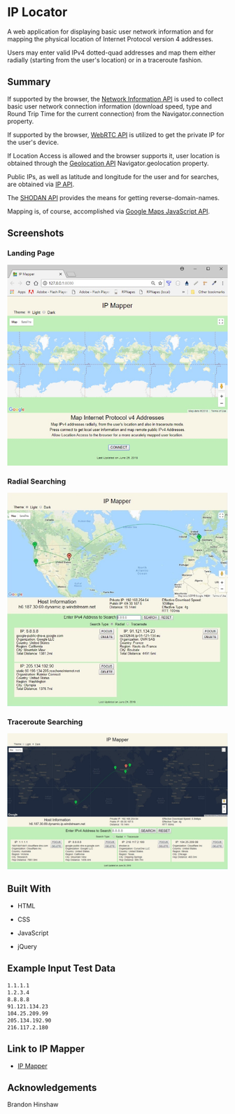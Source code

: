 # IP Locator
A web application for displaying basic user network information and for mapping the physical location of Internet Protocol version 4 addresses.

Users may enter valid IPv4 dotted-quad addresses and map them either radially (starting from the user's location) or in a traceroute fashion.

## Summary

If supported by the browser, the [Network Information API](https://developer.mozilla.org/en-US/docs/Web/API/Network_Information_API) is used to collect basic user network connection information (download speed, type and Round Trip Time for the current connection) from the Navigator.connection property.

If supported by the browser, [WebRTC API](https://webrtc.org/) is utilized to get the private IP for the user's device.

If Location Access is allowed and the browser supports it, user location is obtained through the [Geolocation API](https://developer.mozilla.org/en-US/docs/Web/API/Navigator/geolocation) Navigator.geolocation property.

Public IPs, as well as latitude and longitude for the user and for searches, are obtained via [IP API](https://ipapi.co/api/#introduction).

The [SHODAN API](https://developer.shodan.io/) provides the means for getting reverse-domain-names.

Mapping is, of course, accomplished via [Google Maps JavaScript API](https://developers.google.com/maps/documentation/javascript/tutorial).

## Screenshots
### Landing Page

![Landing Page](images/screenshots/ip-mapper-start.jpg)

### Radial Searching

![Radial Searching](images/screenshots/ip-mapper-radial.jpg)

### Traceroute Searching

![Traceroute Searching](images/screenshots/ip-mapper-traceroute.jpg)

## Built With

* HTML

* CSS

* JavaScript

* jQuery

## Example Input Test Data
```
1.1.1.1
1.2.3.4
8.8.8.8
91.121.134.23
104.25.209.99
205.134.192.90
216.117.2.180
```

## Link to IP Mapper
- [IP Mapper](https://craigpounds.github.io/ip-mapper/)

## Acknowledgements
Brandon Hinshaw